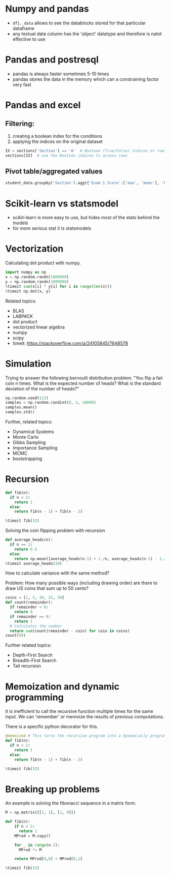 # Numpy and pandas
* `df1._data` allows to see the datablocks stored for that particular dataframe
* any textual data column has the 'object' datatype and therefore is natot effective to use

# Pandas and postresql
* pandas is always faster sometimes 5-10 times
* pandas stores the data in the memory which can a constraining factor very fast

# Pandas and excel
## Filtering:
1. creating a boolean index for the conditions
2. applying the indices on the original dataset
```py
IX = sections['Section'] == 'A'  # Boolean (True/False) indices or rows that met our filtering criteria
sections[IX]  # use the Boolean indices to access rows
```
## Pivot table/aggregated values
```py
student_data.groupby('Section').agg({'Exam 1 Score':['max', 'mean'], 'Exam 2 Score': ['max', 'min']})
```
# Scikit-learn vs statsmodel
* scikit-learn is more easy to use, but hides most of the stats behind the models
* for more serious stat it is statsmodels


# Vectorization
Calculating dot product with numpy.
```py
import numpy as np
x = np.random.randn(1000000)
y = np.random.randn(1000000)
%timeit sum(x[i] * y[i] for i in range(len(x)))
%timeit np.dot(x, y)
```

Related topics:
* BLAS
* LABPACK
* dot product
* vectorized linear algebra
* numpy
* scipy
* timeit: https://stackoverflow.com/a/24105845/7648578

# Simulation
Trying to answer the following bernoulli distribution problem:
"You flip a fair coin n times.  What is the expected number of heads?  What is the standard deviation of the number of heads?"


```py
np.random.seed(123)
samples = np.random.randint(0, 2, 10000)
samples.mean()
samples.std()
```
Further, related topics:
* Dynamical Systems
* Monte Carlo
* Gibbs Sampling
* Importance Sampling
* MCMC
* bootstrapping

# Recursion

```py
def fib(n):
  if n < 2:
    return 1
  else:
    return fib(n - 1) + fib(n - 2)

%timeit fib(32)
```
Solving the coin flipping problem with recursion
```py
def average_heads(n):
  if n == 1:
    return 0.5
  else:
    return np.mean([average_heads(n-1) + 1./n, average_heads(n-1) - 1./n])
%timeit average_heads(10)
```
How to calculate variance with the same method?

Problem: How many possible ways (including drawing order) are there to draw US coins that sum up to 50 cents?
```py
coins = [1, 5, 10, 25, 50]
def count(remainder):
  if remainder < 0:
    return 0
  if remainder == 0:
    return 1
  # Calculates the number
  return sum(count(remainder - coin) for coin in coins)
count(50)
```
Further related topics:
* Depth-First Search
* Breadth-First Search
* Tail recursion

# Memoization and dynamic programming
It is inefficient to call the recursive function multiple times for the same input. We can 'remember' or memoize the results of previous computations.

There is a specific python decorator for this.

```py
@memoized # This turns the recursive program into a dynamically programmed one
def fib(n):
  if n < 2:
    return 1
  else:
    return fib(n - 1) + fib(n - 2)

%timeit fib(32)
```

# Breaking up problems
An example is solving the fibonacci sequence in a matrix form.
```py
M = np.matrix([[1, 1], [1, 0]])

def fib(n):
    if n < 2:
      return 1
    MProd = M.copy()

    for _ in range(n-2):
      MProd *= M

    return MProd[0,0] + MProd[0,1]

%timeit fib(32)
```
